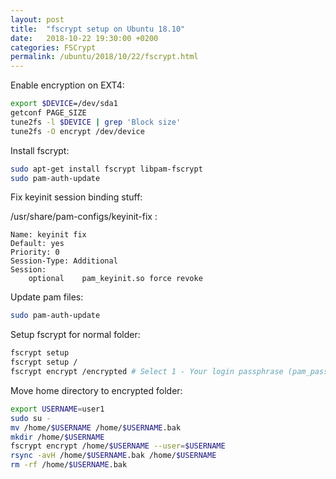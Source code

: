 ```yaml
---
layout: post
title:  "fscrypt setup on Ubuntu 18.10"
date:   2018-10-22 19:30:00 +0200
categories: FSCrypt
permalink: /ubuntu/2018/10/22/fscrypt.html
---
```


Enable encryption on EXT4:

``` bash
export $DEVICE=/dev/sda1
getconf PAGE_SIZE
tune2fs -l $DEVICE | grep 'Block size'
tune2fs -O encrypt /dev/device
```

Install fscrypt:

``` bash
sudo apt-get install fscrypt libpam-fscrypt
sudo pam-auth-update
```

Fix keyinit session binding stuff:

/usr/share/pam-configs/keyinit-fix :

``` text
Name: keyinit fix
Default: yes
Priority: 0
Session-Type: Additional
Session:
	optional	pam_keyinit.so force revoke
```

Update pam files:

``` bash
sudo pam-auth-update
```

Setup fscrypt for normal folder:

``` bash
fscrypt setup
fscrypt setup /
fscrypt encrypt /encrypted # Select 1 - Your login passphrase (pam_passphrase)
```

Move home directory to encrypted folder:

``` bash
export USERNAME=user1
sudo su -
mv /home/$USERNAME /home/$USERNAME.bak
mkdir /home/$USERNAME
fscrypt encrypt /home/$USERNAME --user=$USERNAME
rsync -avH /home/$USERNAME.bak /home/$USERNAME
rm -rf /home/$USERNAME.bak
```